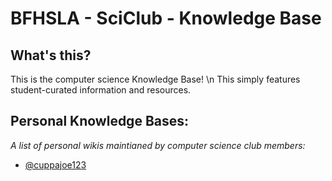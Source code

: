 # BFHSLA - SciClub - Knowledge Base

## What's this?
This is the computer science Knowledge Base! \n This simply features student-curated information and resources.

## Personal Knowledge Bases:
*A list of personal wikis maintianed by computer science club members:*
- [@cuppajoe123](https://github.com/cuppajoe123/knowledge-base)
